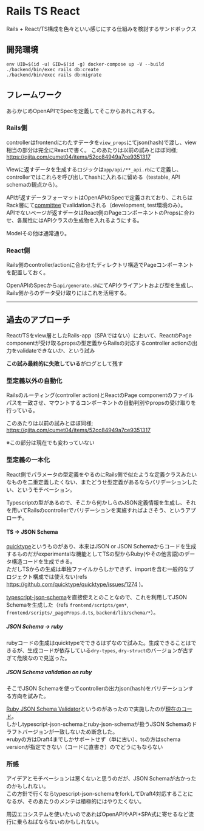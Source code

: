 # Rails TS React
Rails + React/TS構成を色々といい感じにする仕組みを検討するサンドボックス

## 開発環境
```
env UID=$(id -u) GID=$(id -g) docker-compose up -V --build
./backend/bin/exec rails db:create
./backend/bin/exec rails db:migrate
```

## フレームワーク
あらかじめOpenAPIでSpecを定義してそこからあれこれする。

### Rails側
controllerはfrontendにわたすデータを`view_props`にてjson(hash)で渡し、view相当の部分は完全にReactで書く。
このあたりは以前の試みとほぼ同様; https://qiita.com/cumet04/items/52cc84949a7ce9351317

Viewに返すデータを生成するロジックは`app/api/**_api.rb`にて定義し、controllerではこれらを呼び出してhashに入れるに留める（testable, API schemaの観点から）。

APIが返すデータフォーマットはOpenAPIのSpecで定義されており、これらはRack層にて[committee](https://github.com/interagent/committee)でvalidationされる（development, test環境のみ）。  
APIでないページが返すデータはReact側のPageコンポーネントのPropsに合わせ、各属性にはAPIクラスの生成物を入れるようにする。

Modelその他は通常通り。

### React側
Rails側のcontroller/actionに合わせたディレクトリ構造でPageコンポーネントを配置しておく。  

OpenAPIのSpecから`api/generate.sh`にてAPIクライアントおよび型を生成し、Rails側からのデータ受け取りにはこれを活用する。

---

## 過去のアプローチ
React/TSをview層としたRails-app（SPAではない）において、ReactのPage componentが受け取るpropsの型定義からRailsの対応するcontroller actionの出力をvalidateできないか、という試み

**この試み最終的に失敗している**がログとして残す

### 型定義以外の自動化
Railsのルーティング(controller action)とReactのPage componentのファイルパスを一致させ、マウントするコンポーネントの自動判別やpropsの受け取りを行っている。

このあたりは以前の試みとほぼ同様; https://qiita.com/cumet04/items/52cc84949a7ce9351317

※この部分は現在でも変わっていない

### 型定義の一本化
React側でパラメータの型定義をやるのにRails側で似たような定義クラスみたいなものを二重定義したくない、またどうせ型定義があるならバリデーションしたい、というモチベーション。

Typescriptの型があるので、そこから何かしらのJSON定義情報を生成し、それを用いてRailsのcontrollerでバリデーションを実施すればよさそう、というアプローチ。

#### TS -> JSON Schema
[quicktype](https://quicktype.io/)というものがあり、本来はJSON or JSON Schemaからコードを生成するものだがexperimentalな機能としてTSの型からRuby(やその他言語)のデータ構造コードを生成できる。  
ただしTSからの生成は単独ファイルからしかできず、importを含む一般的なプロジェクト構成では使えない(refs https://github.com/quicktype/quicktype/issues/1274 )。

[typescript-json-schema](https://github.com/YousefED/typescript-json-schema)を直接使えとのことなので、これを利用してJSON Schemaを生成した（refs `frontend/scripts/gen*`, `frontend/scripts/_pageProps.d.ts`, `backend/lib/schema/*`）。

##### JSON Schema -> ruby
rubyコードの生成はquicktypeでできるはずなので試みた。生成できることはできるが、生成コードが依存している`dry-types`, `dry-struct`のバージョンが古すぎて危険なので見送った。

##### JSON Schema validation on ruby
そこでJSON Schemaを使ってcontrollerの出力json(hash)をバリデーションする方向を試みた。

[Ruby JSON Schema Validator](https://github.com/ruby-json-schema/json-schema)というのがあったので実施したのが[現在のコード](https://github.com/cumet04/rails_ts_react/tree/json-schema)。  
しかしtypescript-json-schemaとruby-json-schemaが扱うJSON Schemaのドラフトバージョンが一致しないため断念した。  
※rubyの方はDraft4までしかサポートせず（単に古い）、tsの方はschema versionが指定できない（コードに直書き）のでどうにもならない

### 所感
アイデアとモチベーションは悪くないと思うのだが、JSON Schemaが古かったのかもしれない。  
この方針で行くならtypescript-json-schemaをforkしてDraft4対応することになるが、そのあたりのメンテは積極的にはやりたくない。

周辺エコシステムを使いたいのであればOpenAPIやAPI+SPA式に寄せるなど流行に乗らねばならないのかもしれない。

